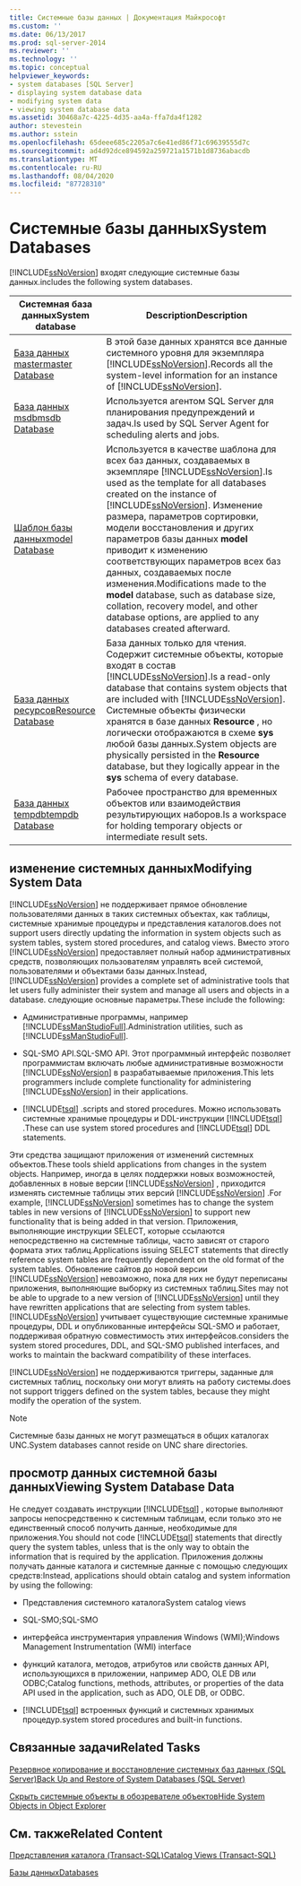 ```yaml
---
title: Системные базы данных | Документация Майкрософт
ms.custom: ''
ms.date: 06/13/2017
ms.prod: sql-server-2014
ms.reviewer: ''
ms.technology: ''
ms.topic: conceptual
helpviewer_keywords:
- system databases [SQL Server]
- displaying system database data
- modifying system data
- viewing system database data
ms.assetid: 30468a7c-4225-4d35-aa4a-ffa7da4f1282
author: stevestein
ms.author: sstein
ms.openlocfilehash: 65deee685c2205a7c6e41ed86f71c69639555d7c
ms.sourcegitcommit: ad4d92dce894592a259721a1571b1d8736abacdb
ms.translationtype: MT
ms.contentlocale: ru-RU
ms.lasthandoff: 08/04/2020
ms.locfileid: "87728310"
---
```

# <a name="system-databases"></a><span data-ttu-id="81f29-102">Системные базы данных</span><span class="sxs-lookup"><span data-stu-id="81f29-102">System Databases</span></span>
  [!INCLUDE[ssNoVersion](../../includes/ssnoversion-md.md)] <span data-ttu-id="81f29-103">входят следующие системные базы данных.</span><span class="sxs-lookup"><span data-stu-id="81f29-103">includes the following system databases.</span></span>  
  
|<span data-ttu-id="81f29-104">Системная база данных</span><span class="sxs-lookup"><span data-stu-id="81f29-104">System database</span></span>|<span data-ttu-id="81f29-105">Description</span><span class="sxs-lookup"><span data-stu-id="81f29-105">Description</span></span>|  
|---------------------|-----------------|  
|[<span data-ttu-id="81f29-106">База данных master</span><span class="sxs-lookup"><span data-stu-id="81f29-106">master Database</span></span>](master-database.md)|<span data-ttu-id="81f29-107">В этой базе данных хранятся все данные системного уровня для экземпляра [!INCLUDE[ssNoVersion](../../includes/ssnoversion-md.md)].</span><span class="sxs-lookup"><span data-stu-id="81f29-107">Records all the system-level information for an instance of [!INCLUDE[ssNoVersion](../../includes/ssnoversion-md.md)].</span></span>|  
|[<span data-ttu-id="81f29-108">База данных msdb</span><span class="sxs-lookup"><span data-stu-id="81f29-108">msdb Database</span></span>](msdb-database.md)|<span data-ttu-id="81f29-109">Используется агентом SQL Server для планирования предупреждений и задач.</span><span class="sxs-lookup"><span data-stu-id="81f29-109">Is used by SQL Server Agent for scheduling alerts and jobs.</span></span>|  
|[<span data-ttu-id="81f29-110">Шаблон базы данных</span><span class="sxs-lookup"><span data-stu-id="81f29-110">model Database</span></span>](model-database.md)|<span data-ttu-id="81f29-111">Используется в качестве шаблона для всех баз данных, создаваемых в экземпляре [!INCLUDE[ssNoVersion](../../includes/ssnoversion-md.md)].</span><span class="sxs-lookup"><span data-stu-id="81f29-111">Is used as the template for all databases created on the instance of [!INCLUDE[ssNoVersion](../../includes/ssnoversion-md.md)].</span></span> <span data-ttu-id="81f29-112">Изменение размера, параметров сортировки, модели восстановления и других параметров базы данных **model** приводит к изменению соответствующих параметров всех баз данных, создаваемых после изменения.</span><span class="sxs-lookup"><span data-stu-id="81f29-112">Modifications made to the **model** database, such as database size, collation, recovery model, and other database options, are applied to any databases created afterward.</span></span>|  
|[<span data-ttu-id="81f29-113">База данных ресурсов</span><span class="sxs-lookup"><span data-stu-id="81f29-113">Resource Database</span></span>](resource-database.md)|<span data-ttu-id="81f29-114">База данных только для чтения. Содержит системные объекты, которые входят в состав [!INCLUDE[ssNoVersion](../../includes/ssnoversion-md.md)].</span><span class="sxs-lookup"><span data-stu-id="81f29-114">Is a read-only database that contains system objects that are included with [!INCLUDE[ssNoVersion](../../includes/ssnoversion-md.md)].</span></span> <span data-ttu-id="81f29-115">Системные объекты физически хранятся в базе данных **Resource** , но логически отображаются в схеме **sys** любой базы данных.</span><span class="sxs-lookup"><span data-stu-id="81f29-115">System objects are physically persisted in the **Resource** database, but they logically appear in the **sys** schema of every database.</span></span>|  
|[<span data-ttu-id="81f29-116">База данных tempdb</span><span class="sxs-lookup"><span data-stu-id="81f29-116">tempdb Database</span></span>](tempdb-database.md)|<span data-ttu-id="81f29-117">Рабочее пространство для временных объектов или взаимодействия результирующих наборов.</span><span class="sxs-lookup"><span data-stu-id="81f29-117">Is a workspace for holding temporary objects or intermediate result sets.</span></span>|  
  
## <a name="modifying-system-data"></a><span data-ttu-id="81f29-118">изменение системных данных</span><span class="sxs-lookup"><span data-stu-id="81f29-118">Modifying System Data</span></span>  
 [!INCLUDE[ssNoVersion](../../includes/ssnoversion-md.md)] <span data-ttu-id="81f29-119">не поддерживает прямое обновление пользователями данных в таких системных объектах, как таблицы, системные хранимые процедуры и представления каталогов.</span><span class="sxs-lookup"><span data-stu-id="81f29-119">does not support users directly updating the information in system objects such as system tables, system stored procedures, and catalog views.</span></span> <span data-ttu-id="81f29-120">Вместо этого [!INCLUDE[ssNoVersion](../../includes/ssnoversion-md.md)] предоставляет полный набор административных средств, позволяющих пользователям управлять всей системой, пользователями и объектами базы данных.</span><span class="sxs-lookup"><span data-stu-id="81f29-120">Instead, [!INCLUDE[ssNoVersion](../../includes/ssnoversion-md.md)] provides a complete set of administrative tools that let users fully administer their system and manage all users and objects in a database.</span></span> <span data-ttu-id="81f29-121">следующие основные параметры.</span><span class="sxs-lookup"><span data-stu-id="81f29-121">These include the following:</span></span>  
  
-   <span data-ttu-id="81f29-122">Административные программы, например [!INCLUDE[ssManStudioFull](../../includes/ssmanstudiofull-md.md)].</span><span class="sxs-lookup"><span data-stu-id="81f29-122">Administration utilities, such as [!INCLUDE[ssManStudioFull](../../includes/ssmanstudiofull-md.md)].</span></span>  
  
-   <span data-ttu-id="81f29-123">SQL-SMO API.</span><span class="sxs-lookup"><span data-stu-id="81f29-123">SQL-SMO API.</span></span> <span data-ttu-id="81f29-124">Этот программный интерфейс позволяет программистам включать любые административные возможности [!INCLUDE[ssNoVersion](../../includes/ssnoversion-md.md)] в разрабатываемые приложения.</span><span class="sxs-lookup"><span data-stu-id="81f29-124">This lets programmers include complete functionality for administering [!INCLUDE[ssNoVersion](../../includes/ssnoversion-md.md)] in their applications.</span></span>  
  
-   [!INCLUDE[tsql](../../includes/tsql-md.md)] <span data-ttu-id="81f29-125">.</span><span class="sxs-lookup"><span data-stu-id="81f29-125">scripts and stored procedures.</span></span> <span data-ttu-id="81f29-126">Можно использовать системные хранимые процедуры и DDL-инструкции [!INCLUDE[tsql](../../includes/tsql-md.md)] .</span><span class="sxs-lookup"><span data-stu-id="81f29-126">These can use system stored procedures and [!INCLUDE[tsql](../../includes/tsql-md.md)] DDL statements.</span></span>  
  
 <span data-ttu-id="81f29-127">Эти средства защищают приложения от изменений системных объектов.</span><span class="sxs-lookup"><span data-stu-id="81f29-127">These tools shield applications from changes in the system objects.</span></span> <span data-ttu-id="81f29-128">Например, иногда в целях поддержки новых возможностей, добавленных в новые версии [!INCLUDE[ssNoVersion](../../includes/ssnoversion-md.md)] , приходится изменять системные таблицы этих версий [!INCLUDE[ssNoVersion](../../includes/ssnoversion-md.md)] .</span><span class="sxs-lookup"><span data-stu-id="81f29-128">For example, [!INCLUDE[ssNoVersion](../../includes/ssnoversion-md.md)] sometimes has to change the system tables in new versions of [!INCLUDE[ssNoVersion](../../includes/ssnoversion-md.md)] to support new functionality that is being added in that version.</span></span> <span data-ttu-id="81f29-129">Приложения, выполняющие инструкции SELECT, которые ссылаются непосредственно на системные таблицы, часто зависят от старого формата этих таблиц.</span><span class="sxs-lookup"><span data-stu-id="81f29-129">Applications issuing SELECT statements that directly reference system tables are frequently dependent on the old format of the system tables.</span></span> <span data-ttu-id="81f29-130">Обновление сайтов до новой версии [!INCLUDE[ssNoVersion](../../includes/ssnoversion-md.md)] невозможно, пока для них не будут переписаны приложения, выполняющие выборку из системных таблиц.</span><span class="sxs-lookup"><span data-stu-id="81f29-130">Sites may not be able to upgrade to a new version of [!INCLUDE[ssNoVersion](../../includes/ssnoversion-md.md)] until they have rewritten applications that are selecting from system tables.</span></span> [!INCLUDE[ssNoVersion](../../includes/ssnoversion-md.md)] <span data-ttu-id="81f29-131">учитывает существующие системные хранимые процедуры, DDL и опубликованные интерфейсы SQL-SMO и работает, поддерживая обратную совместимость этих интерфейсов.</span><span class="sxs-lookup"><span data-stu-id="81f29-131">considers the system stored procedures, DDL, and SQL-SMO published interfaces, and works to maintain the backward compatibility of these interfaces.</span></span>  
  
 [!INCLUDE[ssNoVersion](../../includes/ssnoversion-md.md)] <span data-ttu-id="81f29-132">не поддерживаются триггеры, заданные для системных таблиц, поскольку они могут влиять на работу системы.</span><span class="sxs-lookup"><span data-stu-id="81f29-132">does not support triggers defined on the system tables, because they might modify the operation of the system.</span></span>  
  
> [!NOTE]  
>  <span data-ttu-id="81f29-133">Системные базы данных не могут размещаться в общих каталогах UNC.</span><span class="sxs-lookup"><span data-stu-id="81f29-133">System databases cannot reside on UNC share directories.</span></span>  
  
## <a name="viewing-system-database-data"></a><span data-ttu-id="81f29-134">просмотр данных системной базы данных</span><span class="sxs-lookup"><span data-stu-id="81f29-134">Viewing System Database Data</span></span>  
 <span data-ttu-id="81f29-135">Не следует создавать инструкции [!INCLUDE[tsql](../../includes/tsql-md.md)] , которые выполняют запросы непосредственно к системным таблицам, если только это не единственный способ получить данные, необходимые для приложения.</span><span class="sxs-lookup"><span data-stu-id="81f29-135">You should not code [!INCLUDE[tsql](../../includes/tsql-md.md)] statements that directly query the system tables, unless that is the only way to obtain the information that is required by the application.</span></span> <span data-ttu-id="81f29-136">Приложения должны получать данные каталога и системные данные с помощью следующих средств:</span><span class="sxs-lookup"><span data-stu-id="81f29-136">Instead, applications should obtain catalog and system information by using the following:</span></span>  
  
-   <span data-ttu-id="81f29-137">Представления системного каталога</span><span class="sxs-lookup"><span data-stu-id="81f29-137">System catalog views</span></span>  
  
-   <span data-ttu-id="81f29-138">SQL-SMO;</span><span class="sxs-lookup"><span data-stu-id="81f29-138">SQL-SMO</span></span>  
  
-   <span data-ttu-id="81f29-139">интерфейса инструментария управления Windows (WMI);</span><span class="sxs-lookup"><span data-stu-id="81f29-139">Windows Management Instrumentation (WMI) interface</span></span>  
  
-   <span data-ttu-id="81f29-140">функций каталога, методов, атрибутов или свойств данных API, использующихся в приложении, например ADO, OLE DB или ODBC;</span><span class="sxs-lookup"><span data-stu-id="81f29-140">Catalog functions, methods, attributes, or properties of the data API used in the application, such as ADO, OLE DB, or ODBC.</span></span>  
  
-   [!INCLUDE[tsql](../../includes/tsql-md.md)] <span data-ttu-id="81f29-141">встроенных функций и системных хранимых процедур.</span><span class="sxs-lookup"><span data-stu-id="81f29-141">system stored procedures and built-in functions.</span></span>  
  
## <a name="related-tasks"></a><span data-ttu-id="81f29-142">Связанные задачи</span><span class="sxs-lookup"><span data-stu-id="81f29-142">Related Tasks</span></span>  
 [<span data-ttu-id="81f29-143">Резервное копирование и восстановление системных баз данных (SQL Server)</span><span class="sxs-lookup"><span data-stu-id="81f29-143">Back Up and Restore of System Databases &#40;SQL Server&#41;</span></span>](../backup-restore/back-up-and-restore-of-system-databases-sql-server.md)  
  
 [<span data-ttu-id="81f29-144">Скрыть системные объекты в обозревателе объектов</span><span class="sxs-lookup"><span data-stu-id="81f29-144">Hide System Objects in Object Explorer</span></span>](../../ssms/object/object-explorer.md)  
  
## <a name="related-content"></a><span data-ttu-id="81f29-145">См. также</span><span class="sxs-lookup"><span data-stu-id="81f29-145">Related Content</span></span>  
 [<span data-ttu-id="81f29-146">Представления каталога (Transact-SQL)</span><span class="sxs-lookup"><span data-stu-id="81f29-146">Catalog Views &#40;Transact-SQL&#41;</span></span>](/sql/relational-databases/system-catalog-views/catalog-views-transact-sql)  
  
 [<span data-ttu-id="81f29-147">Базы данных</span><span class="sxs-lookup"><span data-stu-id="81f29-147">Databases</span></span>](databases.md)  
  
  

